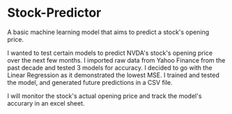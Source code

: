 # Stock-Predictor
A basic machine learning model that aims to predict a stock's opening price.

I wanted to test certain models to predict NVDA's stock's opening price over the next few months. I imported raw data from Yahoo Finance from the past decade and tested 3 models for accuracy. I decided to go with the Linear Regression as it demonstrated the lowest MSE. I trained and tested the model, and generated future predictions in a CSV file.

I will monitor the stock's actual opening price and track the model's accurary in an excel sheet.
